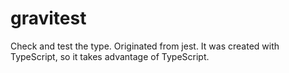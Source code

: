 # gravitest
Check and test the type. Originated from jest.
It was created with TypeScript, so it takes advantage of TypeScript.
